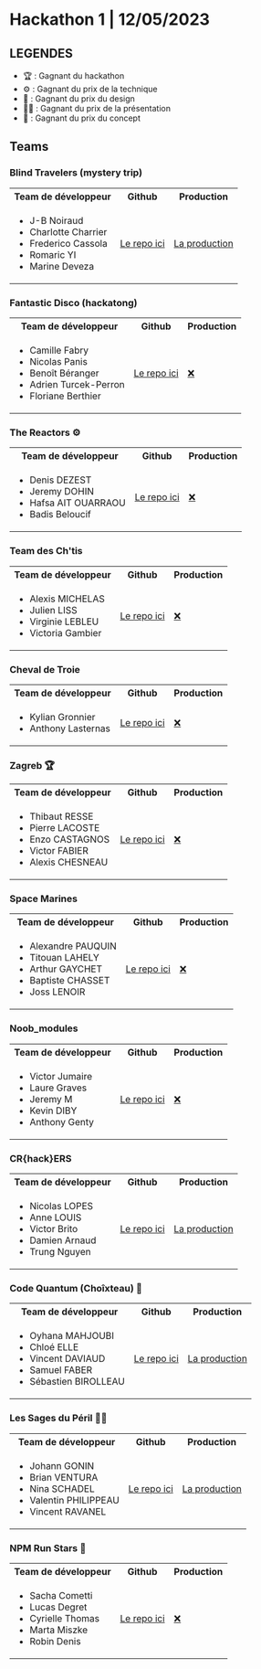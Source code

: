# Hackathon 1 | 12/05/2023

## LEGENDES

-   🏆 : Gagnant du hackathon
-   ⚙️ : Gagnant du prix de la technique
-   🎨 : Gagnant du prix du design
-   👩‍🏫 : Gagnant du prix de la présentation
-   🚀 : Gagnant du prix du concept

## Teams

### Blind Travelers (mystery trip)

<table>
    <tr>
        <th>Team de développeur</th>
        <th>Github</th>
        <th>Production</th>
    </tr>
    <tr>
        <td>
            <ul>
                <li>J-B Noiraud</li>
                <li>Charlotte Charrier</li>
                <li>Frederico Cassola</li>
                <li>Romaric YI</li>
                <li>Marine Deveza</li>
            </ul>
        </td>
        <td>
            <a href="https://github.com/Frederico-Cassola-Dev/Mystery-Trip">Le repo ici</a>
        </td>
        <td>
            <a href="https://mystery-trip-omega.vercel.app">La production</a>
        </td>
    </tr>
</table>

### Fantastic Disco (hackatong)

<table>
    <tr>
        <th>Team de développeur</th>
        <th>Github</th>
        <th>Production</th>
    </tr>
    <tr>
        <td>
            <ul>
                <li>Camille Fabry</li>
                <li>Nicolas Panis</li>
                <li>Benoît Béranger</li>
                <li>Adrien Turcek-Perron</li>
                <li>Floriane Berthier</li>
            </ul>
        </td>
        <td>
            <a href="https://github.com/newwinter/hackatong">Le repo ici</a>
        </td>
        <td>
            <a href="!#">❌</a>
        </td>
    </tr>
</table>

### The Reactors ⚙️

<table>
    <tr>
        <th>Team de développeur</th>
        <th>Github</th>
        <th>Production</th>
    </tr>
    <tr>
        <td>
            <ul>
                <li>Denis DEZEST</li>
                <li>Jeremy DOHIN</li>
                <li>Hafsa AIT OUARRAOU</li>
                <li>Badis Beloucif</li>
            </ul>
        </td>
        <td>
            <a href="https://github.com/Arkantik/reactors">Le repo ici</a>
        </td>
        <td>
            <a href="!#">❌</a>
        </td>
    </tr>
</table>

### Team des Ch'tis

<table>
    <tr>
        <th>Team de développeur</th>
        <th>Github</th>
        <th>Production</th>
    </tr>
    <tr>
        <td>
            <ul>
                <li>Alexis MICHELAS</li>
                <li>Julien LISS</li>
                <li>Virginie LEBLEU</li>
                <li>Victoria Gambier</li>
            </ul>
        </td>
        <td>
            <a href="https://github.com/fliewight/hackaton_hdf">Le repo ici</a>
        </td>
        <td>
            <a href="!#">❌</a>
        </td>
    </tr>
</table>

### Cheval de Troie

<table>
    <tr>
        <th>Team de développeur</th>
        <th>Github</th>
        <th>Production</th>
    </tr>
    <tr>
        <td>
            <ul>
                <li>Kylian Gronnier</li>
                <li>Anthony Lasternas</li>
            </ul>
        </td>
        <td>
            <a href="https://github.com/AnthonyLASTERNAS/Team-Cheval-de-Troie">Le repo ici</a>
        </td>
        <td>
            <a href="!#">❌</a>
        </td>
    </tr>
</table>

### Zagreb 🏆

<table>
    <tr>
        <th>Team de développeur</th>
        <th>Github</th>
        <th>Production</th>
    </tr>
    <tr>
        <td>
            <ul>
                <li>Thibaut RESSE</li>
                <li>Pierre LACOSTE</li>
                <li>Enzo CASTAGNOS</li>
                <li>Victor FABIER</li>
                <li>Alexis CHESNEAU</li>
            </ul>
        </td>
        <td>
            <a href="https://github.com/AlexisChesneau/hackathon_zagreb">Le repo ici</a>
        </td>
        <td>
            <a href="!#">❌</a>
        </td>
    </tr>
</table>

### Space Marines

<table>
    <tr>
        <th>Team de développeur</th>
        <th>Github</th>
        <th>Production</th>
    </tr>
    <tr>
        <td>
            <ul>
                <li>Alexandre PAUQUIN</li>
                <li>Titouan LAHELY</li>
                <li>Arthur GAYCHET</li>
                <li>Baptiste CHASSET</li>
                <li>Joss LENOIR</li>
            </ul>
        </td>
        <td>
            <a href="https://github.com/titouwork/hackathon_spaceMarines">Le repo ici</a>
        </td>
        <td>
            <a href="!#">❌</a>
        </td>
    </tr>

</table>

### Noob_modules

<table>
    <tr>
        <th>Team de développeur</th>
        <th>Github</th>
        <th>Production</th>
    </tr>
    <tr>
        <td>
            <ul>
                <li>Victor Jumaire</li>
                <li>Laure Graves</li>
                <li>Jeremy M</li>
                <li>Kevin DIBY</li>
                <li>Anthony Genty</li>
            </ul>
        </td>
        <td>
            <a href="https://github.com/Maillardjay/Noob_Modules">Le repo ici</a>
        </td>
        <td>
            <a href="!#">❌</a>
        </td>
    </tr>
</table>

### CR{hack}ERS

<table>
    <tr>
        <th>Team de développeur</th>
        <th>Github</th>
        <th>Production</th>
    </tr>
    <tr>
        <td>
            <ul>
                <li>Nicolas LOPES</li>
                <li>Anne LOUIS</li>
                <li>Victor Brito</li>
                <li>Damien Arnaud</li>
                <li>Trung Nguyen</li>
            </ul>
        </td>
        <td>
            <a href="https://github.com/webdevbynight/cr-hack-ers">Le repo ici</a>
        </td>
        <td>
            <a href="https://merbnb.vercel.app/">La production</a>
        </td>
    </tr>
</table>

### Code Quantum (Choîxteau) 🎨

<table>
    <tr>
        <th>Team de développeur</th>
        <th>Github</th>
        <th>Production</th>
    </tr>
    <tr>
        <td>
            <ul>
                <li>Oyhana MAHJOUBI</li>
                <li>Chloé ELLE</li>
                <li>Vincent DAVIAUD</li>
                <li>Samuel FABER</li>
                <li>Sébastien BIROLLEAU</li>
            </ul>
        </td>
        <td>
            <a href="https://github.com/Vinchd/Hackathon-COVSS">Le repo ici</a>
        </td>
        <td>
            <a href="https://choixteau.netlify.app/">La production</a>
        </td>
    </tr>
</table>

### Les Sages du Péril 👩‍🏫

<table>
    <tr>
        <th>Team de développeur</th>
        <th>Github</th>
        <th>Production</th>
    </tr>
    <tr>
        <td>
            <ul>
                <li>Johann GONIN</li>
                <li>Brian VENTURA</li>
                <li>Nina SCHADEL</li>
                <li>Valentin PHILIPPEAU</li>
                <li>Vincent RAVANEL</li>
            </ul>
        </td>
        <td>
            <a href="https://github.com/valphi41/osez-voyager">Le repo ici</a>
        </td>
        <td>
            <a href="https://osez-voyager.remote-fr-1.wilders.dev/">La production</a>
        </td>
    </tr>
</table>

### NPM Run Stars 🚀

<table>
    <tr>
        <th>Team de développeur</th>
        <th>Github</th>
        <th>Production</th>
    </tr>
    <tr>
        <td>
            <ul>
                <li>Sacha Cometti</li>
                <li>Lucas Degret</li>
                <li>Cyrielle Thomas</li>
                <li>Marta Miszke</li>
                <li>Robin Denis</li>
            </ul>
        </td>
        <td>
            <a href="https://github.com/NPM-Run-Stars/2023_HACKATON_01">Le repo ici</a>
        </td>
        <td>
            <a href="!#">❌</a>
        </td>
    </tr>
</table>
